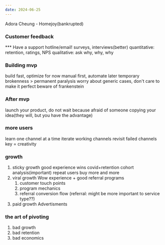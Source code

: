 ```yaml
---
date: 2024-06-25
---
```

Adora Cheung - Homejoy(bankrupted)
### Customer feedback
*** Have a support hotline/email!
surveys, interviews(better)
quantitative: retention, ratings, NPS
qualitative: ask why, why, why

### Building mvp
build fast, optimize for now
manual first, automate later
temporary brokenness > permanent paralysis
	worry about generic cases, don't care to make it perfect
beware of frankenstein

### After mvp
launch your product, do not wait because afraid of someone copying your idea(they will, but you have the advantage)

### more users
learn one channel at a time
 iterate working channels
 revisit failed channels
 key = creativity

### growth
1. sticky growth
	good experience wins
	covid+retention cohort analysis(important)
	repeat users buy more and more
2. viral growth
	Wow experience + good referral programs
	1. customer touch points
	2. program mechanics
	3. referral conversion flow
	(referral: might be more important to service type??)
3. paid growth
	Advertisments

### the art of pivoting
1. bad growth
2. bad retention
3. bad economics
